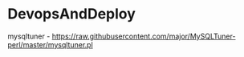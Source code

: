 # DevopsAndDeploy

mysqltuner - https://raw.githubusercontent.com/major/MySQLTuner-perl/master/mysqltuner.pl
